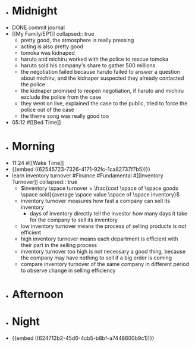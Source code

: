 - # Midnight
- DONE commit journal
- [[My Family/EP1]]
  collapsed:: true
	- pretty good, the atmosphere is really pressing
	- acting is also pretty good
	- tomoka was kidnaped
	- haruto and michiru worked with the police to rescue tomoka
	- haruto sold his company's share to gather 500 millions
	- the negotiation failed because haruto failed to answer a question about michiru, and the kidnaper suspected they already contacted the police
	- the kidnaper promised to reopen negotiation, if haruto and michiru exclude the police from the case
	- they went on live, explained the case to the public, tried to force the police out of the case
	- the theme song was really good too
- 05:12 #[[Bed Time]]
- # Morning
- 11:24 #[[Wake Time]]
- {{embed ((62545723-7326-4171-92fc-1ca82737f7b5))}}
- learn inventory turnover #Finance #Fundamental #[[Inventory Turnover]]
  collapsed:: true
	- $inventory \space turnover = \frac{cost \space of \space goods \space sold}{average \space value \space of \space inventory}$
	- inventory turnover measures how fast a company can sell its inventory
		- days of inventory directly tell the investor how many days it take for the company to sell its inventory
	- low inventory turnover means the process of selling products is not efficient
	- high inventory turnover means each department is efficient with their part in the selling process
	- inventory turnover too high is not necessary a good thing, because the company may have nothing to sell if a big order is coming
	- compare inventory turnover of the same company in different period to observe change in selling efficiency
- # Afternoon
- # Night
- {{embed ((624712b2-45d6-4cb5-b8bf-a7448600b9c1))}}